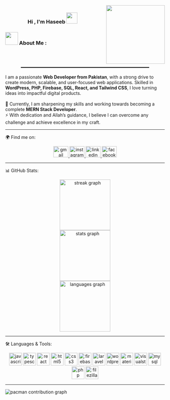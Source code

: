 <img align="right" height="185" style="margin-left: 20px; margin-bottom: 10px;" src="https://avatars.githubusercontent.com/u/189465563?v=4"  />

<h3 align="center">Hi , I'm Haseeb 
  <img src="https://media.giphy.com/media/hvRJCLFzcasrR4ia7z/giphy.gif" width="35">
</h3>

<h3>
  <img src="https://user-images.githubusercontent.com/63050133/156777293-72a6e681-2582-4a9d-ad92-09d1181d47c7.gif" width="40px" height="40px"> 
  About Me :
</h3>
<hr style="width: 80%; border: 1px solid #444; margin: auto; margin-top: -5px; margin-bottom: 20px;">

<p>
I am a passionate <b>Web Developer from Pakistan</b>, with a strong drive to create modern, scalable, and user-focused web applications.  
Skilled in <b>WordPress, PHP, Firebase, SQL, React, and Tailwind CSS</b>, I love turning ideas into impactful digital products.  
<br><br>
🌱 Currently, I am sharpening my skills and working towards becoming a complete <b>MERN Stack Developer</b>.<br>  
⚡ With dedication and Allah’s guidance, I believe I can overcome any challenge and achieve excellence in my craft.  
</p>

---

🌍 Find me on:

<div align="center">
  <a href="mailto:mhaseebkhan536@gmail.com" target="_blank">
    <img src="https://raw.githubusercontent.com/maurodesouza/profile-readme-generator/master/src/assets/icons/social/gmail/default.svg" width="47" height="35" alt="gmail logo"  />
  </a>
  <a href="https://www.instagram.com/" target="_blank">
    <img src="https://raw.githubusercontent.com/maurodesouza/profile-readme-generator/master/src/assets/icons/social/instagram/default.svg" width="47" height="35" alt="instagram logo"  />
  </a>
  <a href="https://www.linkedin.com/in/haseeb-khan-4b9685274/" target="_blank">
    <img src="https://raw.githubusercontent.com/maurodesouza/profile-readme-generator/master/src/assets/icons/social/linkedin/default.svg" width="47" height="35" alt="linkedin logo"  />
  </a>
  <a href="https://www.facebook.com/profile.php?id=100021003743834" target="_blank">
    <img src="https://raw.githubusercontent.com/maurodesouza/profile-readme-generator/master/src/assets/icons/social/facebook/default.svg" width="47" height="35" alt="facebook logo"  />
  </a>
</div>

---

📊 GitHub Stats:

<div align="center">
  <img src="https://streak-stats.demolab.com?user=Haseebkhan90&locale=en&mode=daily&theme=dracula&hide_border=false&border_radius=5" height="160" alt="streak graph"  />
  <br>
  <img src="https://github-readme-stats.vercel.app/api?username=Haseebkhan90&hide_title=false&hide_rank=false&show_icons=true&include_all_commits=true&count_private=true&disable_animations=false&theme=dracula&locale=en&hide_border=false" height="160" alt="stats graph"  />
  <br>
  <img src="https://github-readme-stats.vercel.app/api/top-langs?username=Haseebkhan90&locale=en&hide_title=true&layout=compact&card_width=320&langs_count=6&theme=tokyonight&hide_border=true" height="160" alt="languages graph"  />
</div>

---

🛠️ Languages & Tools:

<div align="center">
  <img src="https://cdn.jsdelivr.net/gh/devicons/devicon/icons/javascript/javascript-original.svg" height="40" alt="javascript logo" />
  <img src="https://cdn.jsdelivr.net/gh/devicons/devicon/icons/typescript/typescript-original.svg" height="40" alt="typescript logo" />
  <img src="https://cdn.jsdelivr.net/gh/devicons/devicon/icons/react/react-original.svg" height="40" alt="react logo" />
  <img src="https://cdn.jsdelivr.net/gh/devicons/devicon/icons/html5/html5-original.svg" height="40" alt="html5 logo" />
  <img src="https://cdn.jsdelivr.net/gh/devicons/devicon/icons/css3/css3-original.svg" height="40" alt="css3 logo" />
  <img src="https://cdn.jsdelivr.net/gh/devicons/devicon/icons/firebase/firebase-plain.svg" height="40" alt="firebase logo" />
  <img src="https://cdn.jsdelivr.net/gh/devicons/devicon/icons/laravel/laravel-original.svg" height="40" alt="laravel logo" />
  <img src="https://cdn.jsdelivr.net/gh/devicons/devicon/icons/wordpress/wordpress-original.svg" height="40" alt="wordpress logo" />
  <img src="https://cdn.jsdelivr.net/gh/devicons/devicon/icons/materialui/materialui-original.svg" height="40" alt="materialui logo" />
  <img src="https://cdn.jsdelivr.net/gh/devicons/devicon/icons/visualstudio/visualstudio-plain.svg" height="40" alt="visualstudio logo" />
  <img src="https://cdn.jsdelivr.net/gh/devicons/devicon/icons/mysql/mysql-original.svg" height="40" alt="mysql logo" />
  <img src="https://cdn.simpleicons.org/php/777BB4" height="40" alt="php logo" />
  <img src="https://cdn.jsdelivr.net/gh/devicons/devicon/icons/filezilla/filezilla-plain.svg" height="40" alt="filezilla logo" />
</div>

---

<picture>
  <source media="(prefers-color-scheme: dark)" srcset="https://raw.githubusercontent.com/Haseebkhan90/Haseebkhan90/output/pacman-contribution-graph-dark.svg">
  <source media="(prefers-color-scheme: light)" srcset="https://raw.githubusercontent.com/Haseebkhan90/Haseebkhan90/output/pacman-contribution-graph.svg">
  <img alt="pacman contribution graph" src="https://raw.githubusercontent.com/Haseebkhan90/Haseebkhan90/output/pacman-contribution-graph.svg">
</picture>
